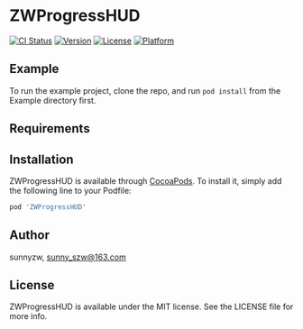 # ZWProgressHUD

[![CI Status](https://img.shields.io/travis/sunnyzw/ZWProgressHUD.svg?style=flat)](https://travis-ci.org/sunnyzw/ZWProgressHUD)
[![Version](https://img.shields.io/cocoapods/v/ZWProgressHUD.svg?style=flat)](https://cocoapods.org/pods/ZWProgressHUD)
[![License](https://img.shields.io/cocoapods/l/ZWProgressHUD.svg?style=flat)](https://cocoapods.org/pods/ZWProgressHUD)
[![Platform](https://img.shields.io/cocoapods/p/ZWProgressHUD.svg?style=flat)](https://cocoapods.org/pods/ZWProgressHUD)

## Example

To run the example project, clone the repo, and run `pod install` from the Example directory first.

## Requirements

## Installation

ZWProgressHUD is available through [CocoaPods](https://cocoapods.org). To install
it, simply add the following line to your Podfile:

```ruby
pod 'ZWProgressHUD'
```

## Author

sunnyzw, sunny_szw@163.com

## License

ZWProgressHUD is available under the MIT license. See the LICENSE file for more info.
